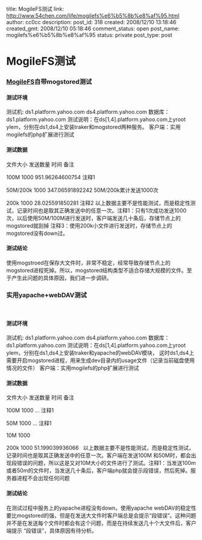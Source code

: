title: MogileFS测试 
link: http://www.54chen.com/life/mogilefs%e6%b5%8b%e8%af%95.html
author: cc0cc
description: 
post_id: 318
created: 2008/12/10 13:18:46
created_gmt: 2008/12/10 05:18:46
comment_status: open
post_name: mogilefs%e6%b5%8b%e8%af%95
status: private
post_type: post

# MogileFS测试 

### [MogileFS](http://twiki.corp.cnb.yahoo.com:9999/twiki/bin/view/PlatForm/MogileFS)自带mogstored测试

#### 测试环境

测试机: ds1.platform.yahoo.com ds4.platform.yahoo.com 数据库：ds1.platform.yahoo.com 测试说明：在ds[1,4].platform.yahoo.com上yroot ylem，分别在ds1,ds4上安装traker和mogstored两种服务。 客户端：实用mogilefs的php扩展进行测试 

#### 测试数据

文件大小
发送数量
时间
备注

100M
1000
951.96264600754
注释1

50M/200k
1000
347.06591892242
50M/200k累计发送1000次

200k
1000
28.025591850281
注释2
以上数据主要不是性能测试，而是稳定性测试，记录时间也是取其正确发送中的任意一次。注释1：只有1次成功发送1000次，以后使用50M/100M进行发送时，客户端发送几十条后，存储节点上的mogstored就刮掉 注释3：使用200k小文件进行发送时，存储节点上的mogstored没有down过。   

#### 测试结论

使用mogstroed在保存大文件时，非常不稳定，经常导致存储节点上的mogstored进程死掉。所以，mogstored结构类型不适合存储大规模的文件。至于产生此问题的具体原因，我们进一步调研。   

### 实用yapache+webDAV测试

  

#### 测试环境

测试机: ds1.platform.yahoo.com ds4.platform.yahoo.com 数据库：ds1.platform.yahoo.com 测试说明：在ds[1,4].platform.yahoo.com上yroot ylem，分别在ds1,ds4上安装traker和yapache的webDAV模块， 这时ds1,ds4上需要开启mogstored进程，用来生成dev目录内的usage文件（记录当前磁盘使用情况的文件） 客户端：实用mogilefs的php扩展进行测试 

#### 测试数据

文件大小
发送数量
时间
备注

100M
1000
...
注释1

50M
1000
...
注释1

10M
1000
 
 

200k
1000
51.199039936066
 
以上数据主要不是性能测试，而是稳定性测试，记录时间也是取其正确发送中的任意一次。客户端在发送100M 和50M时，都会出现段错误的问题，所以这是又对10M大小的文件进行了测试。注释1：当发送100m或者50m的文件时，当发送几十条后，客户端php就会提示段错误，然后死掉。服务器进程不会出现任何问题   

#### 测试结论

在测试过程中服务上的yapache进程没有down，使用yapache webDAV的稳定性要比mogstored的强，但是在发送大文件时客户端总是会提示“段错误”。这种问题并不是在发送每个文件时都会有这个问题，而是在持续发送几十个大文件后，客户端提示 “段错误”，具体原因有待分析。